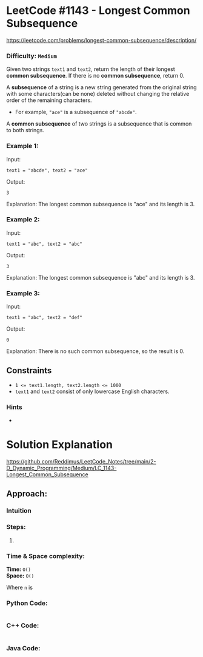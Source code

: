# LeetCode #1143 - Longest Common Subsequence

https://leetcode.com/problems/longest-common-subsequence/description/

### Difficulty: `Medium`

Given two strings `text1` and `text2`, return the length of their longest **common subsequence**. If there is no **common subsequence**, return 0.

A **subsequence** of a string is a new string generated from the original string with some characters(can be none) deleted without changing the relative order of the remaining characters.

* For example, `"ace"` is a subsequence of `"abcde"`.

A **common subsequence** of two strings is a subsequence that is common to both strings.

### Example 1:
Input: 
```
text1 = "abcde", text2 = "ace"
```
Output: 
```
3
```
Explanation: The longest common subsequence is "ace" and its length is 3.

### Example 2:
Input: 
```
text1 = "abc", text2 = "abc"
```
Output: 
```
3
```
Explanation: The longest common subsequence is "abc" and its length is 3.

### Example 3:
Input: 
```
text1 = "abc", text2 = "def"
```
Output: 
```
0
```
Explanation: There is no such common subsequence, so the result is 0.

## Constraints

* `1 <= text1.length, text2.length <= 1000`
* `text1` and `text2` consist of only lowercase English characters.

### Hints
- 

# Solution Explanation

https://github.com/Reddimus/LeetCode_Notes/tree/main/2-D_Dynamic_Programming/Medium/LC_1143-Longest_Common_Subsequence

## Approach: 

### Intuition

### Steps:
1. 

### Time & Space complexity:
**Time:** `O()`  
**Space:** `O()`

Where `n` is

### Python Code:
```python
```

### C++ Code:
```cpp
```

### Java Code:
```java
```